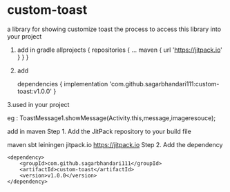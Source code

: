 # custom-toast
a library for showing customize toast
the process to access this library into your project
1. add in gradle
 	allprojects {
		repositories {
			...
			maven { url 'https://jitpack.io' }
		}
	}
2. add

	dependencies {
	        implementation 'com.github.sagarbhandari111:custom-toast:v1.0.0'
	}
  
  3.used in your project
  
   eg : ToastMessage1.showMessage(Activity.this,message,imageresouce);

add in maven
Step 1. Add the JitPack repository to your build file


maven
sbt
leiningen
	<repositories>
		<repository>
		    <id>jitpack.io</id>
		    <url>https://jitpack.io</url>
		</repository>
	</repositories>
Step 2. Add the dependency

	<dependency>
	    <groupId>com.github.sagarbhandari111</groupId>
	    <artifactId>custom-toast</artifactId>
	    <version>v1.0.0</version>
	</dependency>
